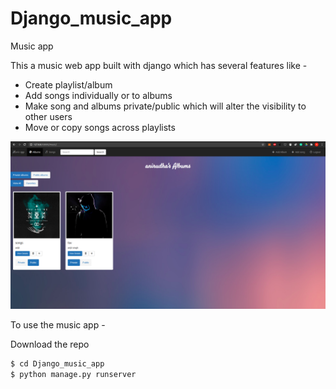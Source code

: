 # Django_music_app
Music app

This a music web app built with django which has several features like - 

* Create playlist/album
* Add songs individually or to albums
* Make song and albums private/public which will alter the visibility to other users
* Move or copy songs across playlists

![alt text](https://github.com/anirudha-bs/Django_music_app/blob/master/index.png?raw=true)

To use the music app -

Download the repo

```sh
$ cd Django_music_app
$ python manage.py runserver
```
